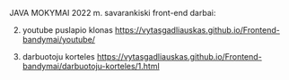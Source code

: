 JAVA MOKYMAI 2022 m.  savarankiski front-end darbai:




2. youtube puslapio klonas 
https://vytasgadliauskas.github.io/Frontend-bandymai/youtube/

3. darbuotoju korteles
https://vytasgadliauskas.github.io/Frontend-bandymai/darbuotoju-korteles/1.html

